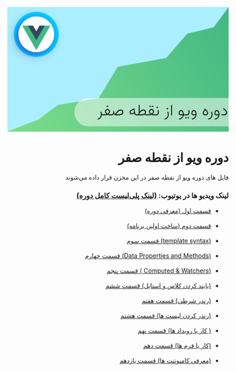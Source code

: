 ![course cover](./screenshot.png)

<div dir="rtl">
  <h1>دوره ویو از نقطه صفر</h1>
  <p>فایل های دوره ویو از نقطه صفر در این مخزن قرار داده می‌شوند</p>

  <h3>
    لینک ویدیو ها در یوتیوب:
    <a
      href="https://youtube.com/playlist?list=PLft1NSHxb8W3jrgSxz1I3Wt67l0zFcVXX"
      >(لینک پلی‌لیست کامل دوره)</a
    >
  </h3>
  <ul>
    <li>
      <a href="https://youtu.be/k8H8JdkYF74" target="_blank">قسمت اول (معرفی دوره)</a>
    </li>
    <br />
    <li>
      <a href="https://youtu.be/9LARFDUjDi8" target="_blank"> قسمت دوم (ساخت اولین برنامه)</a>
    </li>
    <br />
    <li>
      <a href="https://youtu.be/ClcxyWagFUg" target="_blank">(template syntax) قسمت سوم</a>
    </li>
    <br />
    <li>
      <a href="https://youtu.be/Id17tAXDOyE" target="_blank">(Data Properties and Methods) قسمت چهارم</a>
    </li>
    <br />
    <li>
      <a href="https://youtu.be/tth_HGOoOPM" target="_blank">(Computed & Watchers ) قسمت پنجم</a>
    </li>
    <br />
    <li>
      <a href="https://youtu.be/_2oGVHbpMxI" target="_blank">(بایند کردن کلاس و استایل) قسمت ششم</a>
    </li>
    <br />
    <li>
      <a href="https://youtu.be/P4PYv_ESoqo" target="_blank"> (رندر شرطی) قسمت هفتم</a>
    </li>
    <br />
    <li>
      <a href="https://youtu.be/f61Eq9ohk-c" target="_blank">(رندر کردن لیست ها) قسمت هشتم</a>
    </li>
    <br />
    <li>
      <a href="https://youtu.be/cFlo8Tcab6U" target="_blank">( کار با رویداد ها) قسمت نهم</a>
    </li>
    <br />
    <li>
      <a href="https://youtu.be/Sh0ybcVdHsU" target="_blank">(کار با فرم ها) قسمت دهم</a>
    </li>
    <br />
    <li>
      <a href="https://youtu.be/GUFE8baYBHQ" target="_blank">(معرفی کامپوننت ها) قسمت یازدهم</a>
    </li>
    
  </ul>
</div>
